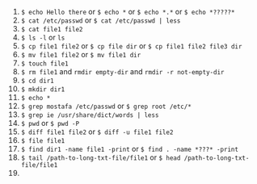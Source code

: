 1. `$ echo Hello there` or `$ echo *` or `$ echo *.*` or `$ echo *?????*`
2. `$ cat /etc/passwd` or `$ cat /etc/passwd | less`
3. `$ cat file1 file2 `
4. `$ ls -l` or `ls`
5. `$ cp file1 file2` or `$ cp file dir` or `$ cp file1 file2 file3 dir`
6. `$ mv file1 file2` or `$ mv file1 dir`
7. `$ touch file1` 
8. `$ rm file1` and `rmdir empty-dir` and `rmdir -r not-empty-dir`
9. `$ cd dir1` 
10. `$ mkdir dir1` 
11. `$ echo *`
12. `$ grep mostafa /etc/passwd` or `$ grep root /etc/*`
13. `$ grep ie /usr/share/dict/words | less`
14. `$ pwd` or `$ pwd -P`
15. `$ diff file1 file2` or `$ diff -u file1 file2`
16. `$ file file1`
17. `$ find dir1 -name file1 -print` or `$ find . -name *???* -print`
18. `$ tail /path-to-long-txt-file/file1` or `$ head /path-to-long-txt-file/file1`
19. 
